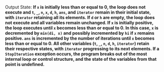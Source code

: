 Output State: **If `x` is initially less than or equal to 0, the loop does not execute and `t`, `_`, `n`, `x`, `d`, `h`, `ans`, and `iterator` remain in their initial state, with `iterator` retaining all its elements. If `d` or `h` are empty, the loop does not execute and all variables remain unchanged. If `x` is initially positive, the loop executes until `x` becomes less than or equal to 0. In this case, `x` is decremented by `min(di, x)` and possibly incremented by `hi` if `x` remains positive. `ans` is incremented by the number of iterations until `x` becomes less than or equal to 0. All other variables (`t`, `_`, `n`, `d`, `h`, `iterator`) retain their respective states, with `iterator` progressing to its next elements. If a `StopIteration` exception occurs, the program breaks out of the most internal loop or control structure, and the state of the variables from that point is undefined.**